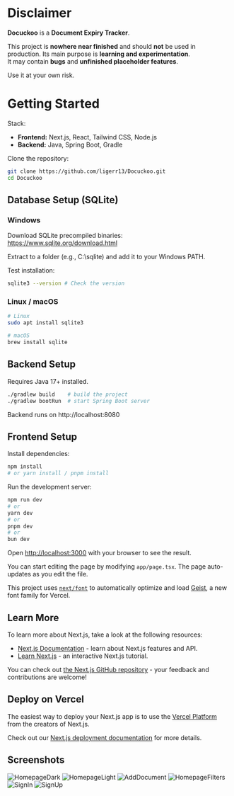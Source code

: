 #  Disclaimer

**Docuckoo** is a **Document Expiry Tracker**.

This project is **nowhere near finished** and should **not** be used in production.
Its main purpose is **learning and experimentation**.  
It may contain **bugs** and **unfinished placeholder features**.  

Use it at your own risk.

# Getting Started

Stack: 

- **Frontend:** Next.js, React, Tailwind CSS, Node.js
- **Backend:** Java, Spring Boot, Gradle  

Clone the repository:

```bash
git clone https://github.com/ligerr13/Docuckoo.git
cd Docuckoo
```

## Database Setup (SQLite)

###  Windows

Download SQLite precompiled binaries:
https://www.sqlite.org/download.html

Extract to a folder (e.g., C:\sqlite) and add it to your Windows PATH.

Test installation:

```bash
sqlite3 --version # Check the version
```

### Linux / macOS

```bash
# Linux
sudo apt install sqlite3

# macOS
brew install sqlite
```

## Backend Setup
Requires Java 17+ installed.

```bash
./gradlew build    # build the project
./gradlew bootRun  # start Spring Boot server
```

Backend runs on http://localhost:8080

## Frontend Setup

Install dependencies:
```bash
npm install        
# or yarn install / pnpm install
```

Run the development server:

```bash
npm run dev
# or
yarn dev
# or
pnpm dev
# or
bun dev
```

Open [http://localhost:3000](http://localhost:3000) with your browser to see the result.

You can start editing the page by modifying `app/page.tsx`. The page auto-updates as you edit the file.

This project uses [`next/font`](https://nextjs.org/docs/app/building-your-application/optimizing/fonts) to automatically optimize and load [Geist](https://vercel.com/font), a new font family for Vercel.

## Learn More

To learn more about Next.js, take a look at the following resources:

- [Next.js Documentation](https://nextjs.org/docs) - learn about Next.js features and API.
- [Learn Next.js](https://nextjs.org/learn) - an interactive Next.js tutorial.

You can check out [the Next.js GitHub repository](https://github.com/vercel/next.js) - your feedback and contributions are welcome!

## Deploy on Vercel

The easiest way to deploy your Next.js app is to use the [Vercel Platform](https://vercel.com/new?utm_medium=default-template&filter=next.js&utm_source=create-next-app&utm_campaign=create-next-app-readme) from the creators of Next.js.

Check out our [Next.js deployment documentation](https://nextjs.org/docs/app/building-your-application/deploying) for more details.

## Screenshots

![HomepageDark](doc/images/main_page_dark.png)
![HomepageLight](doc/images/main_page_light.png)
![AddDocument](doc/images/add_document.png)
![HomepageFilters](doc/images/main_page_filters.png)
![SignIn](doc/images/signin.png)
![SignUp](doc/images/signup.png)
